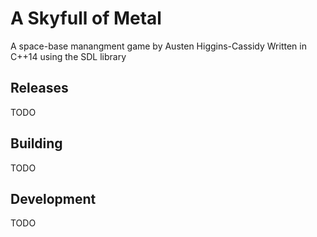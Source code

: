 # A Skyfull of Metal
A space-base manangment game by Austen Higgins-Cassidy
Written in C++14 using the SDL library

## Releases
TODO

## Building
TODO

## Development
TODO

